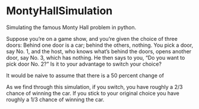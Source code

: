 # MontyHallSimulation


Simulating the famous Monty Hall problem in python. 

Suppose you’re on a game show, and you’re given the choice of three doors: Behind one door is a car; behind the others, nothing. You pick a door, say No. 1, and the host, who knows what’s behind the doors, opens another door, say No. 3, which has nothing. He then says to you, “Do you want to pick door No. 2?” Is it to your advantage to switch your choice?

It would be naive to assume that there is a 50 percent change of 


As we find through this simulation, if you switch, you have roughly a 2/3 chance of winning the car.
If you stick to your original choice you have roughly a 1/3 chance of winning the car.
